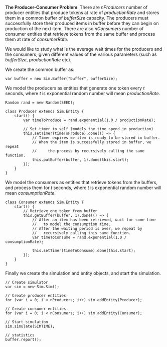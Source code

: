 **The Producer-Consumer Problem**: There are *nProducers* number of
producer entities that produce tokens at rate of *productionRate* and
stores them in a common buffer of *bufferSize* capacity. The producers
must successfully store their produced items in buffer before they can
begin on production of the next item. There are also *nConsumers* number
of consumer entities that retrieve tokens from the same buffer and
process them at rate of *consumerRate*.

We would like to study what is the average wait times for the producers
and the consumers, given different values of the various parameters
(such as *bufferSize*, *productionRate* etc).

We create the common buffer as:

``` {.js}
var buffer = new Sim.Buffer("buffer", bufferSize);
```

We model the producers as entities that generate one token every *t*
seconds, where *t* is exponential random number will mean
*productionRate*.

``` {.js}
Random rand = new Random(SEED);

class Producer extends Sim.Entity {
    start() {
        var timeToProduce = rand.exponential(1.0 / productionRate);

        // Set timer to self (models the time spend in production)
        this.setTimer(timeToProduce).done(() => {
            // Timer expires => item is ready to be stored in buffer.
            // When the item is successfully stored in buffer, we repeat
            //     the process by recursively calling the same function.
            this.putBuffer(buffer, 1).done(this.start);
        });
    }
}
```

We model the consumers as entities that retrieve tokens from the
buffers, and process them for *t* seconds, where *t* is exponential
random number will mean *consumptionRate*.

``` {.js}
class Consumer extends Sim.Entity {
    start() {
        // Retrieve one token from buffer
        this.getBuffer(buffer, 1).done(() => {
            // After an item has been retrieved, wait for some time
            //   to model the consumption time.
            // After the waiting period is over, we repeat by
            //   recursively calling this same function.
            var timeToConsume = rand.exponential(1.0 / consumptionRate);

            this.setTimer(timeToConsume).done(this.start);
        });
    }
}
```

Finally we create the simulation and entity objects, and start the
simulation.

``` {.js}
// Create simulator
var sim = new Sim.Sim();

// Create producer entities
for (var i = 0; i < nProducers; i++) sim.addEntity(Producer);

// Create consumer entities
for (var i = 0; i < nConsumers; i++) sim.addEntity(Consumer);

// Start simulation
sim.simulate(SIMTIME);

// statistics
buffer.report();
```
